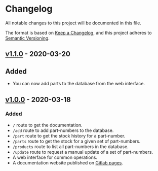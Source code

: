 # Changelog

All notable changes to this project will be documented in this file.

The format is based on [Keep a Changelog](https://keepachangelog.com/en/1.0.0/),
and this project adheres to [Semantic Versioning](https://semver.org/spec/v2.0.0.html).

## [v1.1.0] - 2020-03-20

## Added

- You can now add parts to the database from the web interface.

## [v1.0.0] - 2020-03-18

### Added

- `/` route to get the documentation.
- `/add` route to add part-numbers to the database.
- `/part` route to get the stock history for a part-number.
- `/parts` route to get the stock for a given set of part-numbers.
- `/products` route to list all part-numbers in the database.
- `/update` route to request a manual update of a set of part-numbers.
- A web interface for common operations.
- A documentation website published on [Gitlab pages](https://gaspacchio.gitlab.io/back-to-the-future/#/).

[v1.1.0]: https://gitlab.com/gaspacchio/back-to-the-future/-/tags/v1.1.0
[v1.0.0]: https://gitlab.com/gaspacchio/back-to-the-future/-/tags/v1.0.0
